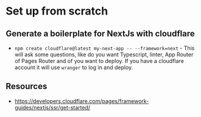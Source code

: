 # Set up from scratch

## Generate a boilerplate for NextJs with cloudflare

- `npm create cloudflare@latest my-next-app -- --framework=next` - This will ask some questions, like do you want Typescript, linter, App Router of Pages Router and of you want to deploy. If you have a cloudflare account it will use `wranger` to log in and deploy.

## Resources

- https://developers.cloudflare.com/pages/framework-guides/nextjs/ssr/get-started/
